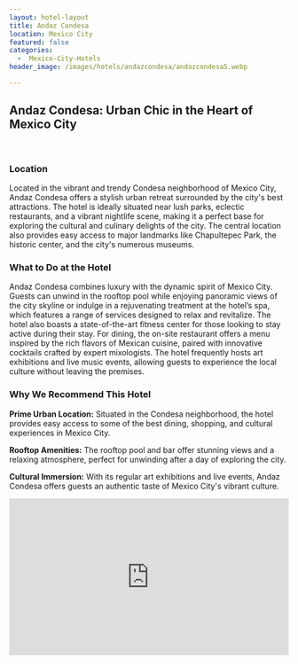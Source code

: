 ```yaml
---
layout: hotel-layout
title: Andaz Condesa
location: Mexico City
featured: false
categories:
  -  Mexico-City-Hotels
header_image: /images/hotels/andazcondesa/andazcondesa5.webp

---
```

## Andaz Condesa: Urban Chic in the Heart of Mexico City
&nbsp;

### Location

Located in the vibrant and trendy Condesa neighborhood of Mexico City, Andaz Condesa offers a stylish urban retreat surrounded by the city's best attractions. The hotel is ideally situated near lush parks, eclectic restaurants, and a vibrant nightlife scene, making it a perfect base for exploring the cultural and culinary delights of the city. The central location also provides easy access to major landmarks like Chapultepec Park, the historic center, and the city's numerous museums.

### What to Do at the Hotel

Andaz Condesa combines luxury with the dynamic spirit of Mexico City. Guests can unwind in the rooftop pool while enjoying panoramic views of the city skyline or indulge in a rejuvenating treatment at the hotel’s spa, which features a range of services designed to relax and revitalize. The hotel also boasts a state-of-the-art fitness center for those looking to stay active during their stay. For dining, the on-site restaurant offers a menu inspired by the rich flavors of Mexican cuisine, paired with innovative cocktails crafted by expert mixologists. The hotel frequently hosts art exhibitions and live music events, allowing guests to experience the local culture without leaving the premises.

### Why We Recommend This Hotel

**Prime Urban Location:** Situated in the Condesa neighborhood, the hotel provides easy access to some of the best dining, shopping, and cultural experiences in Mexico City.&nbsp;

**Rooftop Amenities:** The rooftop pool and bar offer stunning views and a relaxing atmosphere, perfect for unwinding after a day of exploring the city.&nbsp;

**Cultural Immersion:** With its regular art exhibitions and live events, Andaz Condesa offers guests an authentic taste of Mexico City's vibrant culture.

<style>.embed-container { position: relative; padding-bottom: 56.25%; height: 0; overflow: hidden; max-width: 100%; } .embed-container iframe, .embed-container object, .embed-container embed { position: absolute; top: 0; left: 0; width: 100%; height: 100%; }</style><div class='embed-container'><iframe src='https://videos.hyatt.com/andaz_mexaz_mexico_city_masthead_video_0423.mp4' frameborder='0' allowfullscreen></iframe></div>